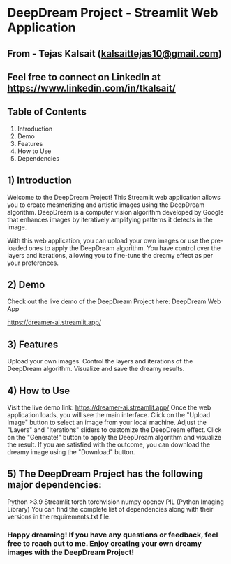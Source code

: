 # DeepDream Project - Streamlit Web Application

## From - Tejas Kalsait (kalsaittejas10@gmail.com)
## Feel free to connect on LinkedIn  at https://www.linkedin.com/in/tkalsait/


## Table of Contents
1) Introduction
2) Demo
3) Features
4) How to Use
5) Dependencies


## 1) Introduction
Welcome to the DeepDream Project! This Streamlit web application allows you to create mesmerizing and artistic images using the DeepDream algorithm. DeepDream is a computer vision algorithm developed by Google that enhances images by iteratively amplifying patterns it detects in the image.

With this web application, you can upload your own images or use the pre-loaded ones to apply the DeepDream algorithm. You have control over the layers and iterations, allowing you to fine-tune the dreamy effect as per your preferences.

## 2) Demo
Check out the live demo of the DeepDream Project here: DeepDream Web App

https://dreamer-ai.streamlit.app/

## 3) Features
Upload your own images.
Control the layers and iterations of the DeepDream algorithm.
Visualize and save the dreamy results.

## 4) How to Use
Visit the live demo link: https://dreamer-ai.streamlit.app/
Once the web application loads, you will see the main interface.
Click on the "Upload Image" button to select an image from your local machine.
Adjust the "Layers" and "Iterations" sliders to customize the DeepDream effect.
Click on the "Generate!" button to apply the DeepDream algorithm and visualize the result.
If you are satisfied with the outcome, you can download the dreamy image using the "Download" button.

## 5) The DeepDream Project has the following major dependencies:

Python >3.9
Streamlit
torch
torchvision
numpy
opencv
PIL (Python Imaging Library)
You can find the complete list of dependencies along with their versions in the requirements.txt file.

### Happy dreaming! If you have any questions or feedback, feel free to reach out to me. Enjoy creating your own dreamy images with the DeepDream Project!
